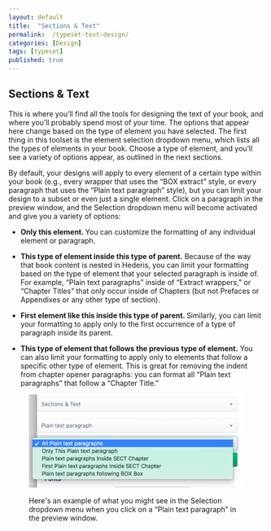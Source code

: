 ```yaml
---
layout: default
title:  "Sections & Text"
permalink:  /typeset-text-design/
categories: [Design]
tags: [typeset]
published: true
---
```


<section data-type="chapter" class="hsecchapter" data-hederis-type="hsecchapter" id="typeset-text-design" data-pi-attrs="id: typeset-text-design; data-tags: typeset;" role="doc-chapter" data-tags="typeset" data-author-name=" " data-book-title=" " title="Sections &amp; Text"><h1 data-hederis-type="hblkchaptitle" class="hblkchaptitle" id="p0zaTEFuu">Sections &amp; Text</h1>
    <p class="hblkp" data-hederis-type="hblkp" id="pl3uk318D">This is where you&#8217;ll find all the tools for designing the text of your book, and where you&#8217;ll probably spend most of your time. The options that appear here change based on the type of element you have selected. The first thing in this toolset is the element selection dropdown menu, which lists all the types of elements in your book. Choose a type of element, and you&#8217;ll see a variety of options appear, as outlined in the next sections.</p>
    <p class="hblkp" data-hederis-type="hblkp" id="pgBA0Dxoy">By default, your designs will apply to every element of a certain type within your book (e.g., every wrapper that uses the &#8220;BOX extract&#8221; style, or every paragraph that uses the &#8220;Plain text paragraph&#8221; style), but you can limit your design to a subset or even just a single element. Click on a paragraph in the preview window, and the Selection dropdown menu will become activated and give you a variety of options:</p>
    <ul class="hwprbullet-list" data-hederis-type="hwprbullet-list" id="p32BhCj3d"><li class="hblkuli" data-hederis-type="hblkuli" id="liRJhyMHjA"><p class="hblkuli" data-hederis-type="hblkuli" id="pXwrbW9tz"><strong data-hederis-type="hspanstrong">Only this element</strong><strong data-hederis-type="hspanstrong">. </strong>You can customize the formatting of any individual element or paragraph.</p></li>
    <li class="hblkuli" data-hederis-type="hblkuli" id="lidxIs7Zvq"><p class="hblkuli" data-hederis-type="hblkuli" id="peh7KbR6q"><strong data-hederis-type="hspanstrong">This type of element inside this type of parent.</strong> Because of the way that book content is nested in Hederis, you can limit your formatting based on the type of element that your selected paragraph is inside of. For example, &#8220;Plain text paragraphs&#8221; inside of &#8220;Extract wrappers,&#8221; or &#8220;Chapter Titles&#8221; that only occur inside of Chapters (but not Prefaces or Appendixes or any other type of section).</p></li>
    <li class="hblkuli" data-hederis-type="hblkuli" id="liLFBp5DKI"><p class="hblkuli" data-hederis-type="hblkuli" id="p9m4Zlwh6"><strong data-hederis-type="hspanstrong">First element like this inside this type of parent. </strong>Similarly, you can limit your formatting to apply only to the first occurrence of a type of paragraph inside its parent.</p></li>
    <li class="hblkuli" data-hederis-type="hblkuli" id="livrcEJrDr"><p class="hblkuli" data-hederis-type="hblkuli" id="puDGG4S6H"><strong data-hederis-type="hspanstrong">This type of element that follows the previous type of element.</strong> You can also limit your formatting to apply only to elements that follow a specific other type of element. This is great for removing the indent from chapter opener paragraphs: you can format all &#8220;Plain text paragraphs&#8221; that follow a &#8220;Chapter Title.&#8221;</p></li>
    </ul>
    <figure class="hwprfig" data-hederis-type="hwprfig" id="p6EF0JHYJ"><img data-hederis-type="hblkimg" class="hblkimg" id="peq2N1AcK" src="/images/subselectors.png"/>
    <p class="hblkcaption" data-hederis-type="hblkcaption" id="pT1gm6mh0">Here's an example of what you might see in the Selection dropdown menu when you click on a &#8220;Plain text paragraph&#8221; in the preview window.</p>
    </figure>
    </section>
    